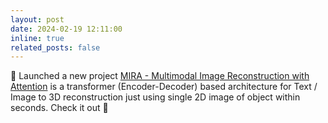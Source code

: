 ```yaml
---
layout: post
date: 2024-02-19 12:11:00
inline: true
related_posts: false
---
```


🚀 Launched a new project [MIRA - Multimodal Image Reconstruction with Attention](https://github.com/SwayamInSync/MIRA) is a transformer (Encoder-Decoder) based architecture for Text / Image to 3D reconstruction just using single 2D image of object within seconds. Check it out 🥂
